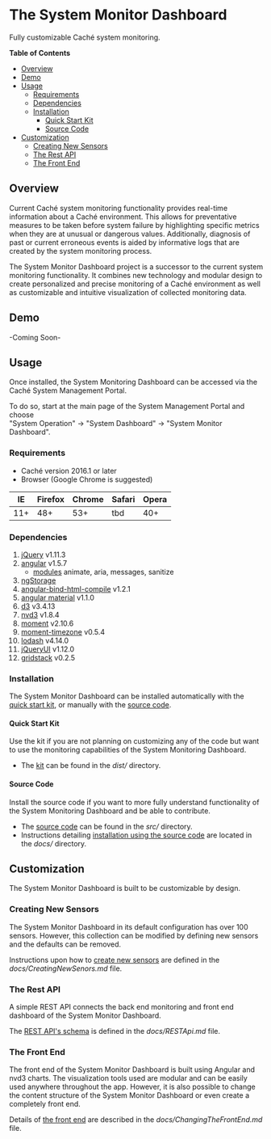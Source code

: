 # The System Monitor Dashboard
Fully customizable Caché system monitoring.

**Table of Contents**
<!-- TOC depthFrom:1 depthTo:6 withLinks:1 updateOnSave:1 orderedList:0 -->

- [Overview](#overview)
- [Demo](#demo)
- [Usage](#usage)
	- [Requirements](#requirements)
	- [Dependencies](#dependencies)
	- [Installation](#installation)
		- [Quick Start Kit](#quick-start-kit)
		- [Source Code](#source-code)
- [Customization](#customization)
	- [Creating New Sensors](#creating-new-sensors)
	- [The Rest API](#the-rest-api)
	- [The Front End](#the-front-end)

<!-- /TOC -->

## Overview
Current Caché system monitoring functionality provides real-time information about a Caché environment. This allows for preventative measures to be taken before system failure by highlighting specific metrics when they are at unusual or dangerous values. Additionally, diagnosis of past or current erroneous events is aided by informative logs that are created by the system monitoring process.

The System Monitor Dashboard project is a successor to the current system monitoring functionality. It combines new technology and modular design to create personalized and precise monitoring of a Caché environment as well as customizable and intuitive visualization of collected monitoring data.

## Demo
-Coming Soon-

## Usage
Once installed, the System Monitoring Dashboard can be accessed via the Caché System Management Portal.

To do so, start at the main page of the System Management Portal and choose <br />"System Operation" -> "System Dashboard" -> "System Monitor Dashboard".

### Requirements
 - Caché version 2016.1 or later
 - Browser (Google Chrome is suggested)

| IE  | Firefox | Chrome | Safari | Opera |
|-----|---------|--------|--------|-------|
| 11+ | 48+     | 53+    | tbd    | 40+   |

### Dependencies
1. [jQuery](http://jquery.com/download/) v1.11.3
2. [angular](https://angularjs.org/) v1.5.7
	- [modules](https://code.angularjs.org/1.5.7/) animate, aria, messages, sanitize
2. [ngStorage](https://github.com/auth0/angular-storage)
3. [angular-bind-html-compile](https://github.com/incuna/angular-bind-html-compile) v1.2.1
4.  [angular material](https://material.angularjs.org/1.1.0-rc.5/) v1.1.0
5.  [d3](https://d3js.org/) v3.4.13
6. [nvd3](http://nvd3.org/index.html) v1.8.4
7. [moment](http://momentjs.com/) v2.10.6
8. [moment-timezone](http://momentjs.com/timezone/) v0.5.4
9. [lodash](https://lodash.com/) v4.14.0
10. [jQueryUI](https://jqueryui.com/) v1.12.0
11. [gridstack](https://github.com/troolee/gridstack.js) v0.2.5

### Installation
The System Monitor Dashboard can be installed automatically with the [quick start kit](https://github.com/CDTiernan/SystemMonitorDashboard/tree/master/dist), or manually with the [source code](https://github.com/CDTiernan/SystemMonitorDashboard/tree/master/src).

#### Quick Start Kit
Use the kit if you are not planning on customizing any of the code but want to use the monitoring capabilities of the System Monitoring Dashboard.

 - The [kit](https://github.com/CDTiernan/SystemMonitorDashboard/tree/master/dist) can be found in the *dist/* directory.

#### Source Code
Install the source code if you want to more fully understand functionality of the System Monitoring Dashboard and be able to contribute.

 - The [source code](https://github.com/CDTiernan/SystemMonitorDashboard/tree/master/src) can be found in the *src/* directory.
 - Instructions detailing [installation using the source code](https://github.com/CDTiernan/SystemMonitorDashboard/blob/master/docs/InstallUsingSourceCode.md) are located in the *docs/* directory.

## Customization
The System Monitor Dashboard is built to be customizable by design.

### Creating New Sensors
The System Monitor Dashboard in its default configuration has over 100 sensors. However, this collection can be modified by defining new sensors and the defaults can be removed.

Instructions upon how to [create new sensors](https://github.com/CDTiernan/SystemMonitorDashboard/blob/master/docs/CreatingNewSensors.md) are defined in the *docs/CreatingNewSenors.md* file.


### The Rest API
A simple REST API connects the back end monitoring and front end dashboard of the System Monitor Dashboard.

The [REST API's schema](https://github.com/CDTiernan/SystemMonitorDashboard/blob/master/docs/RestApi.md) is defined in the *docs/RESTApi.md* file.

### The Front End
The front end of the System Monitor Dashboard is built using Angular and nvd3 charts. The visualization tools used are modular and can be easily used anywhere throughout the app. However, it is also possible to change the content structure of the System Monitor Dashboard or even create a completely front end.

Details of [the front end](https://github.com/CDTiernan/SystemMonitorDashboard/blob/master/docs/ChangingTheFrontEnd.md) are described in the *docs/ChangingTheFrontEnd.md* file.
